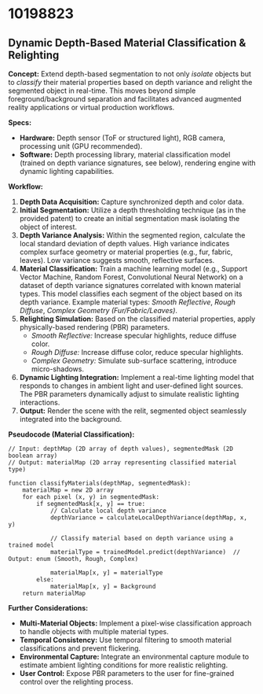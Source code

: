 # 10198823

## Dynamic Depth-Based Material Classification & Relighting

**Concept:** Extend depth-based segmentation to not only *isolate* objects but to *classify* their material properties based on depth variance and relight the segmented object in real-time. This moves beyond simple foreground/background separation and facilitates advanced augmented reality applications or virtual production workflows.

**Specs:**

*   **Hardware:** Depth sensor (ToF or structured light), RGB camera, processing unit (GPU recommended).
*   **Software:** Depth processing library, material classification model (trained on depth variance signatures, see below), rendering engine with dynamic lighting capabilities.

**Workflow:**

1.  **Depth Data Acquisition:** Capture synchronized depth and color data.
2.  **Initial Segmentation:** Utilize a depth thresholding technique (as in the provided patent) to create an initial segmentation mask isolating the object of interest.
3.  **Depth Variance Analysis:** Within the segmented region, calculate the local standard deviation of depth values. High variance indicates complex surface geometry or material properties (e.g., fur, fabric, leaves). Low variance suggests smooth, reflective surfaces.
4.  **Material Classification:** Train a machine learning model (e.g., Support Vector Machine, Random Forest, Convolutional Neural Network) on a dataset of depth variance signatures correlated with known material types. This model classifies each segment of the object based on its depth variance. Example material types: *Smooth Reflective*, *Rough Diffuse*, *Complex Geometry (Fur/Fabric/Leaves)*.
5.  **Relighting Simulation:** Based on the classified material properties, apply physically-based rendering (PBR) parameters.
    *   *Smooth Reflective:* Increase specular highlights, reduce diffuse color.
    *   *Rough Diffuse:* Increase diffuse color, reduce specular highlights.
    *   *Complex Geometry:* Simulate sub-surface scattering, introduce micro-shadows.
6.  **Dynamic Lighting Integration:** Implement a real-time lighting model that responds to changes in ambient light and user-defined light sources. The PBR parameters dynamically adjust to simulate realistic lighting interactions.
7.  **Output:** Render the scene with the relit, segmented object seamlessly integrated into the background.

**Pseudocode (Material Classification):**

```
// Input: depthMap (2D array of depth values), segmentedMask (2D boolean array)
// Output: materialMap (2D array representing classified material type)

function classifyMaterials(depthMap, segmentedMask):
    materialMap = new 2D array
    for each pixel (x, y) in segmentedMask:
        if segmentedMask[x, y] == true:
            // Calculate local depth variance
            depthVariance = calculateLocalDepthVariance(depthMap, x, y)

            // Classify material based on depth variance using a trained model
            materialType = trainedModel.predict(depthVariance)  // Output: enum (Smooth, Rough, Complex)

            materialMap[x, y] = materialType
        else:
            materialMap[x, y] = Background
    return materialMap
```

**Further Considerations:**

*   **Multi-Material Objects:**  Implement a pixel-wise classification approach to handle objects with multiple material types.
*   **Temporal Consistency:** Use temporal filtering to smooth material classifications and prevent flickering.
*   **Environmental Capture:** Integrate an environmental capture module to estimate ambient lighting conditions for more realistic relighting.
*   **User Control:** Expose PBR parameters to the user for fine-grained control over the relighting process.